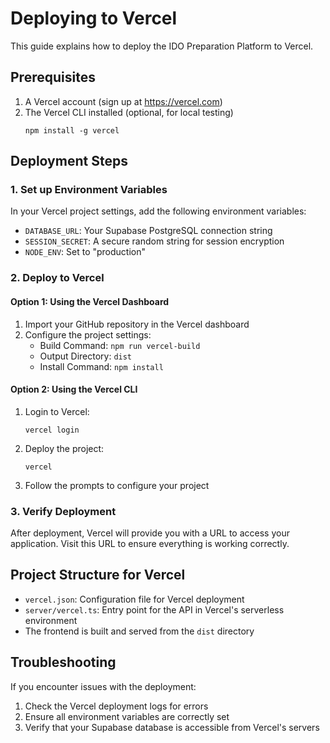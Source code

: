 # Deploying to Vercel

This guide explains how to deploy the IDO Preparation Platform to Vercel.

## Prerequisites

1. A Vercel account (sign up at https://vercel.com)
2. The Vercel CLI installed (optional, for local testing)
   ```
   npm install -g vercel
   ```

## Deployment Steps

### 1. Set up Environment Variables

In your Vercel project settings, add the following environment variables:

- `DATABASE_URL`: Your Supabase PostgreSQL connection string
- `SESSION_SECRET`: A secure random string for session encryption
- `NODE_ENV`: Set to "production"

### 2. Deploy to Vercel

#### Option 1: Using the Vercel Dashboard

1. Import your GitHub repository in the Vercel dashboard
2. Configure the project settings:
   - Build Command: `npm run vercel-build`
   - Output Directory: `dist`
   - Install Command: `npm install`

#### Option 2: Using the Vercel CLI

1. Login to Vercel:
   ```
   vercel login
   ```

2. Deploy the project:
   ```
   vercel
   ```

3. Follow the prompts to configure your project

### 3. Verify Deployment

After deployment, Vercel will provide you with a URL to access your application. Visit this URL to ensure everything is working correctly.

## Project Structure for Vercel

- `vercel.json`: Configuration file for Vercel deployment
- `server/vercel.ts`: Entry point for the API in Vercel's serverless environment
- The frontend is built and served from the `dist` directory

## Troubleshooting

If you encounter issues with the deployment:

1. Check the Vercel deployment logs for errors
2. Ensure all environment variables are correctly set
3. Verify that your Supabase database is accessible from Vercel's servers